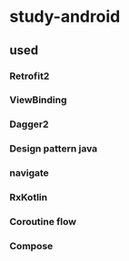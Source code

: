 # study-android

## used
### Retrofit2
### ViewBinding
### Dagger2
### Design pattern java
### navigate
### RxKotlin
### Coroutine flow
### Compose